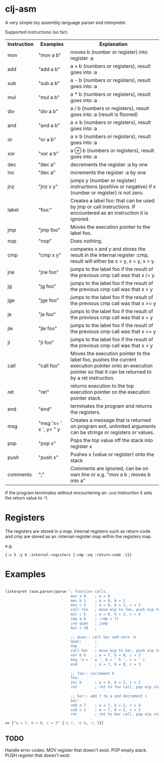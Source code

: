# clj-asm

A very simple toy assembly language parser and interpreter. 

Supported instructions (so far):

<table>
<tr><th>Instruction</th><th>Examples</th><th>Explanation</th></tr>
<tr><td>mov</td><td>"mov a b"</td><td>moves b (number or register) into register :a</td></tr>
<tr><td>add</td><td>"add a b"</td><td>a + b (numbers or registers), result goes into :a</td></tr>
<tr><td>sub</td><td>"sub a b"</td><td>a - b (numbers or registers), result goes into :a</td></tr>
<tr><td>mul</td><td>"mul a b"</td><td>a * b (numbers or registers), result goes into :a</td></tr>
<tr><td>div</td><td>"div a b"</td><td>a / b (numbers or registers), result goes into :a (result is floored)</td></tr>
<tr><td>and</td><td>"and a b"</td><td>a ∧ b (numbers or registers), result goes into :a</td></tr>
<tr><td>or</td><td>"or a b"</td><td>a ∨ b (numbers or registers), result goes into :a</td></tr>
<tr><td>xor</td><td>"xor a b"</td><td>a ⊕ b (numbers or registers), result goes into :a</td></tr>
<tr><td>dec</td><td>"dec a"</td><td>decrements the register :a by one</td></tr>
<tr><td>inc</td><td>"dec a"</td><td>increments the register :a by one</td></tr>
<tr><td>jnz</td><td>"jnz x y"</td><td>jumps y (number or register) instructions (positive or negative) if x (number or register) is not zero.</td></tr>
<tr><td>label</td><td>"foo:"</td><td>Creates a label foo: that can be used by jmp or call instructions. If encountered as an instruction it is ignored.</td></tr>
<tr><td>jmp</td><td>"jmp foo"</td><td>Moves the execution pointer to the label foo.</td></tr>
<tr><td>nop</td><td>"nop"</td><td>Does nothing.</td></tr>
<tr><td>cmp</td><td>"cmp x y"</td><td>compares x and y and stores the result in the internal register :cmp, result will either be x < y, x = y, x > y.</td></tr>
<tr><td>jne</td><td>"jne foo"</td><td>jumps to the label foo if the result of the previous cmp call was that x /= y</td></tr>
<tr><td>jg</td><td>"jg foo"</td><td>jumps to the label foo if the result of the previous cmp call was that x > y</td></tr>
<tr><td>jge</td><td>"jge foo"</td><td>jumps to the label foo if the result of the previous cmp call was that x >= y</td></tr>
<tr><td>je</td><td>"je foo"</td><td>jumps to the label foo if the result of the previous cmp call was that x = y</td></tr>
<tr><td>jle</td><td>"jle foo"</td><td>jumps to the label foo if the result of the previous cmp call was that x <= y</td></tr>
<tr><td>jl</td><td>"jl foo"</td><td>jumps to the label foo if the result of the previous cmp call was that x < y</td></tr>
<tr><td>call</td><td>"call foo"</td><td>Moves the execution pointer to the label foo, pushes the current execution pointer onto an execution pointer so that it can be returned to by a ret instruction.</td></tr>
<tr><td>ret</td><td>"ret"</td><td>returns execution to the top execution pointer on the execution pointer stack.</td></tr>
<tr><td>end</td><td>"end"</td><td>terminates the program and returns the registers.</td></tr>
<tr><td>msg</td><td>"msg 'x= ' x ', y= " y</td><td>Creates a message that is returned on program exit, unlimited arguments can be strings or registers or values.</td></tr>
<tr><td>pop</td><td>"pop x"</td><td>Pops the top value off the stack into register x</td></tr>
<tr><td>push</td><td>"push x"</td><td>Pushes x (value or register) onto the stack</td></tr>
<tr><td>comments</td><td>";"</td><td>Comments are ignored, can be on own line or e.g. "mov a b  ; moves b into a" </td></tr>
</table>
 
 If the program terminates without encountering an `:end` instruction it sets the return value to -1.
 
 # Registers
 
 The registers are stored in a map. Internal registers such as return-code and cmp are stored as an :internal-register map
 within the registers map.
 
 e.g.
 
 ```{:x 5 :y 6 :internal-registers {:cmp :eq :return-code -1}}``` 
 
 # Examples
 
 ```clojure

(interpret (asm.parser/parse "; function calls.
                               mov a 0    ; a = 0
                               mov b 1    ; a = 0, b = 1
                               mov c 2    ; a = 0, b = 1, c = 2
                               call foo   ; move eip to foo, push eip to eip-stack
                               mul c b    ; a = 0, b = 2, c = 4
                               cmp a b    ; :cmp = lt
                               jne quax   ; jump
                               mul c 10   ;
            
                               ;; quax:: call bar and zero :b
                               quax:      ;
                               nop        ;
                               call bar   ; move eip to bar, push eip to eip-stack
                               xor b b    ; a = 7, b = 0, c = 3
                               msg 'a = ' a ', b = ' b ', c = ' c
                               end        ; a = 7, b = 0, c = 3
            
                               ;; foo:: increment b
                               foo:
                               inc b      ; a = 0, b = 2, c = 2
                               ret        ; ret to foo call, pop eip stack
            
                               ;; bar:: add 7 to a and decrement c
                               bar:
                               add a 7    ; a = 7, b = 2, c = 4
                               sub c 1    ; a = 7, b = 2, c = 3
                               ret        ; ret to bar call, pop eip stack"), true)

=> ["a = 7, b = 0, c = 3" {:a 7, :b 0, :c 3}]
```

## TODO ##
Handle error codes:
    MOV register that doesn't exist.
    POP empty stack.
    PUSH register that doesn't exist.